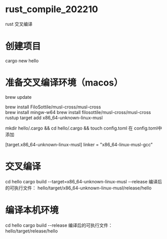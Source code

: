 # rust_compile_202210
rust 交叉编译


# 创建项目
cargo new hello

# 准备交叉编译环境（macos）
brew update   

brew install FiloSottile/musl-cross/musl-cross  
brew install mingw-w64 
brew install filosottile/musl-cross/musl-cross
rustup target add x86_64-unknown-linux-musl

mkdir hello/.cargo && cd hello/.cargo && touch config.toml
在 config.toml中添加

[target.x86_64-unknown-linux-musl]
linker = "x86_64-linux-musl-gcc"

# 交叉编译
cd hello
cargo build --target=x86_64-unknown-linux-musl --release
编译后的可执行文件： hello/target/x86_64-unknown-linux-musl/release/hello

# 编译本机环境
cd hello
cargo build --release
编译后的可执行文件： hello/target/release/hello